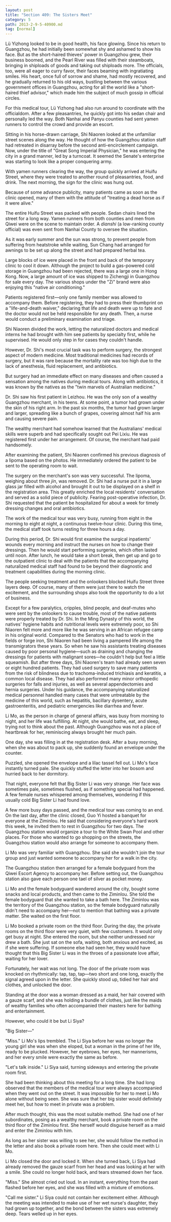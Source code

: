 ```yaml
---
layout: post
title: "Section 409: The Sisters Meet"
category: 5
path: 2013-2-9-5-40900.md
tag: [normal]
---
```


Lü Yizhong looked to be in good health, his face glowing. Since his return to Guangzhou, he had initially been somewhat shy and ashamed to show his face. But as the short-haired thieves' power in Guangzhou grew, their business boomed, and the Pearl River was filled with their steamboats, bringing in shiploads of goods and taking out shiploads more. The officials, too, were all eager to curry favor, their faces beaming with ingratiating smiles. His heart, once full of sorrow and shame, had mostly recovered, and he gradually returned to his old ways, bustling between the various government offices in Guangzhou, acting for all the world like a "short-haired thief advisor," which made him the subject of much gossip in official circles.

For this medical tour, Lü Yizhong had also run around to coordinate with the officialdom. After a few pleasantries, he quickly got into his sedan chair and personally led the way. Both Nanhai and Panyu counties had sent yamen runners to control the crowd and provide an escort.

Sitting in his horse-drawn carriage, Shi Niaoren looked at the unfamiliar street scenes along the way. He thought of how the Guangzhou station staff had retreated in disarray before the second anti-encirclement campaign. Now, under the title of "Great Song Imperial Physician," he was entering the city in a grand manner, led by a turncoat. It seemed the Senate's enterprise was starting to look like a proper conquering army.

With yamen runners clearing the way, the group quickly arrived at Huifu Street, where they were treated to another round of pleasantries, food, and drink. The next morning, the sign for the clinic was hung out.

Because of some advance publicity, many patients came as soon as the clinic opened, many of them with the attitude of "treating a dead horse as if it were alive."

The entire Huifu Street was packed with people. Sedan chairs lined the street for a long way. Yamen runners from both counties and men from Qiwei were on the scene to maintain order. A *dianshi* (a low-ranking county official) was even sent from Nanhai County to oversee the situation.

As it was early summer and the sun was strong, to prevent people from suffering from heatstroke while waiting, Sun Chang had arranged for awnings to be set up along the street and had prepared herbal tea.

Large blocks of ice were placed in the front and back of the temporary clinic to cool it down. Although the project to build a gas-powered cold storage in Guangzhou had been rejected, there was a large one in Hong Kong. Now, a large amount of ice was shipped to Zichengji in Guangzhou for sale every day. The various shops under the "Zi" brand were also enjoying this "native air conditioning."

Patients registered first—only one family member was allowed to accompany them. Before registering, they had to press their thumbprint on a "life-and-death waiver," declaring that life and death were up to fate and the doctor would not be held responsible for any death. Then, a nurse would conduct a preliminary examination and triage.

Shi Niaoren divided the work, letting the naturalized doctors and medical interns he had brought with him see patients by specialty first, while he supervised. He would only step in for cases they couldn't handle.

However, Dr. Shi's most crucial task was to perform surgery, the strongest aspect of modern medicine. Most traditional medicines had records of surgery, but it was rare because the mortality rate was too high due to the lack of anesthesia, fluid replacement, and antibiotics.

But surgery had an immediate effect on many diseases and often caused a sensation among the natives during medical tours. Along with antibiotics, it was known by the natives as the "twin marvels of Australian medicine."

Dr. Shi saw his first patient in Leizhou. He was the only son of a wealthy Guangzhou merchant, in his teens. At some point, a tumor had grown under the skin of his right arm. In the past six months, the tumor had grown larger and larger, spreading like a bunch of grapes, covering almost half his arm and causing severe pain.

The wealthy merchant had somehow learned that the Australians' medical skills were superb and had specifically sought out Pei Lixiu. He was registered first under her arrangement. Of course, the merchant had paid handsomely.

After examining the patient, Shi Niaoren confirmed his previous diagnosis of a lipoma based on the photos. He immediately ordered the patient to be sent to the operating room to wait.

The surgery on the merchant's son was very successful. The lipoma, weighing about three *jin*, was removed. Dr. Shi had a nurse put it in a large glass jar filled with alcohol and brought it out to be displayed on a shelf in the registration area. This greatly enriched the local residents' conversation and served as a solid piece of publicity. Fearing post-operative infection, Dr. Shi requested that the patient be hospitalized for about a week for timely dressing changes and oral antibiotics.

The work of the medical tour was very busy, running from eight in the morning to eight at night, a continuous twelve-hour clinic. During this time, the medical staff took turns resting for three hours a day.

During this period, Dr. Shi would first examine the surgical inpatients' wounds every morning and instruct the nurses on how to change their dressings. Then he would start performing surgeries, which often lasted until noon. After lunch, he would take a short break, then get up and go to the outpatient clinic to deal with the patients that the accompanying naturalized medical staff had found to be beyond their diagnostic and treatment capabilities during the morning clinic.

The people seeking treatment and the onlookers blocked Huifu Street three layers deep. Of course, many of them were just there to watch the excitement, and the surrounding shops also took the opportunity to do a lot of business.

Except for a few paralytics, cripples, blind people, and deaf-mutes who were sent by the onlookers to cause trouble, most of the native patients were properly treated by Dr. Shi. In the Ming Dynasty of this world, the natives' hygiene habits and nutritional levels were extremely poor, so Shi Niaoren felt more and more like he was serving in an African refugee camp in his original world. Compared to the Senators who had to work in the fields or forge iron, Shi Niaoren had been living a pampered life among the transmigrators these years. So when he saw his assistants treating diseases caused by poor personal hygiene—such as draining and changing the dressings for patients with malignant sores—he couldn't help but feel a little squeamish. But after three days, Shi Niaoren's team had already seen seven or eight hundred patients. They had used surgery to save many patients from the risk of blindness due to trachoma-induced trichiasis and keratitis, a common local disease. They had also performed many minor orthopedic surgeries for falls and injuries, as well as several appendectomies and hernia surgeries. Under his guidance, the accompanying naturalized medical personnel handled many cases that were untreatable by the medicine of this world, such as hepatitis, bacillary dysentery, acute gastroenteritis, and pediatric emergencies like diarrhea and fever.

Li Mo, as the person in charge of general affairs, was busy from morning to night, and her life was fulfilling. At night, she would bathe, eat, and sleep, trying not to think about the past. Although Guangzhou was not a place of heartbreak for her, reminiscing always brought her much pain.

One day, she was filling in at the registration desk. After a busy morning, when she was about to pack up, she suddenly found an envelope under the counter.

Puzzled, she opened the envelope and a lilac tassel fell out. Li Mo's face instantly turned pale. She quickly stuffed the letter into her bosom and hurried back to her dormitory.

That night, everyone felt that Big Sister Li was very strange. Her face was sometimes pale, sometimes flushed, as if something special had happened. A few female nurses whispered among themselves, wondering if this usually cold Big Sister Li had found love.

A few more busy days passed, and the medical tour was coming to an end. On the last day, after the clinic closed, Guo Yi hosted a banquet for everyone at the Ziminlou. He said that considering everyone's hard work this week, he invited them to rest in Guangzhou for two days. The Guangzhou station would organize a tour to the White Swan Pool and other places. For those who wanted to go shopping on the streets, the Guangzhou station would also arrange for someone to accompany them.

Li Mo was very familiar with Guangzhou. She said she wouldn't join the tour group and just wanted someone to accompany her for a walk in the city.

The Guangzhou station then arranged for a female bodyguard from the Qiwei Escort Agency to accompany her. Before setting out, the Guangzhou station also gave each person one tael of silver as pocket money.

Li Mo and the female bodyguard wandered around the city, bought some snacks and local products, and then came to the Ziminlou. She told the female bodyguard that she wanted to take a bath here. The Ziminlou was the territory of the Guangzhou station, so the female bodyguard naturally didn't need to accompany her—not to mention that bathing was a private matter. She waited on the first floor.

Li Mo booked a private room on the third floor. During the day, the private rooms on the third floor were very quiet, with few customers. It would only get busy at night. She entered the room, but she neither undressed nor drew a bath. She just sat on the sofa, waiting, both anxious and excited, as if she were suffering. If someone else had seen her, they would have thought that this Big Sister Li was in the throes of a passionate love affair, waiting for her lover.

Fortunately, her wait was not long. The door of the private room was knocked on rhythmically: tap, tap, tap—two short and one long, exactly the signal agreed upon in the letter. She quickly stood up, tidied her hair and clothes, and unlocked the door.

Standing at the door was a woman dressed as a maid, her hair covered with a gauze scarf, and she was holding a bundle of clothes, just like the maids of wealthy families who often accompanied their masters here for bathing and entertainment.

However, who could it be but Li Siya?

"Big Sister—"

"Miss." Li Mo's lips trembled. The Li Siya before her was no longer the young girl she was when she eloped, but a woman in the prime of her life, ready to be plucked. However, her eyebrows, her eyes, her mannerisms, and her every smile were exactly the same as before.

"Let's talk inside." Li Siya said, turning sideways and entering the private room first.

She had been thinking about this meeting for a long time. She had long observed that the members of the medical tour were always accompanied when they went out on the street. It was impossible for her to meet Li Mo alone without being seen. She was sure that her big sister would definitely meet her, but how to meet in private was a problem.

After much thought, this was the most suitable method. She had one of her subordinates, posing as a wealthy merchant, book a private room on the third floor of the Ziminlou first. She herself would disguise herself as a maid and enter the Ziminlou with him.

As long as her sister was willing to see her, she would follow the method in the letter and also book a private room here. Then she could meet with Li Mo.

Li Mo closed the door and locked it. When she turned back, Li Siya had already removed the gauze scarf from her head and was looking at her with a smile. She could no longer hold back, and tears streamed down her face.

"Miss." She almost cried out loud. In an instant, everything from the past flashed before her eyes, and she was filled with a mixture of emotions.

"Call me sister." Li Siya could not contain her excitement either. Although the meeting was intended to make use of her wet nurse's daughter, they had grown up together, and the bond between the sisters was extremely deep. Tears welled up in her eyes.